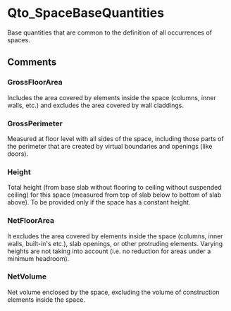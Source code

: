 # Qto_SpaceBaseQuantities

Base quantities that are common to the definition of all occurrences of spaces.<!-- end of definition -->


## Comments

### GrossFloorArea

Includes the area covered by elements inside the space (columns, inner walls, etc.) and excludes the area covered by wall claddings.

### GrossPerimeter

Measured at floor level with all sides of the space, including those parts of the perimeter that are created by virtual boundaries and openings (like doors).

### Height

Total height (from base slab without flooring to ceiling without suspended ceiling) for this space (measured from top of slab below to bottom of slab above). To be provided only if the space has a constant height.

### NetFloorArea

It excludes the area covered  by elements inside the space (columns, inner walls, built-in's etc.), slab openings, or other protruding elements. Varying heights are not taking into account (i.e. no reduction for areas under a minimum headroom).

### NetVolume

Net volume enclosed by the space, excluding the volume of construction elements inside the space.

